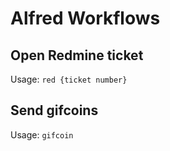 # Alfred Workflows

## Open Redmine ticket
Usage:
`red {ticket number}`

## Send gifcoins
Usage: 
`gifcoin`
